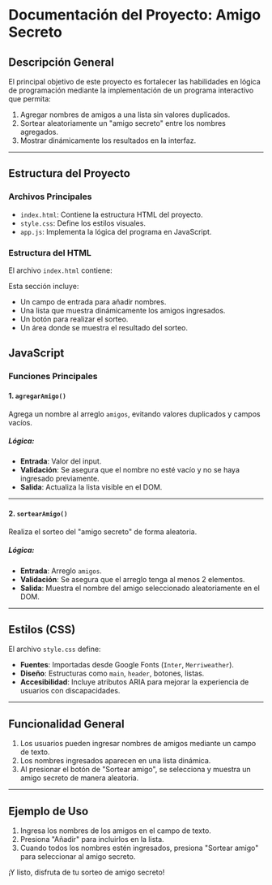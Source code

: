 # Documentación del Proyecto: Amigo Secreto

## Descripción General
El principal objetivo de este proyecto es fortalecer las habilidades en lógica de programación mediante la implementación de un programa interactivo que permita:

1. Agregar nombres de amigos a una lista sin valores duplicados.
2. Sortear aleatoriamente un "amigo secreto" entre los nombres agregados.
3. Mostrar dinámicamente los resultados en la interfaz.

---

## Estructura del Proyecto

### Archivos Principales
- `index.html`: Contiene la estructura HTML del proyecto.
- `style.css`: Define los estilos visuales.
- `app.js`: Implementa la lógica del programa en JavaScript.

### Estructura del HTML
El archivo `index.html` contiene:

Esta sección incluye:
- Un campo de entrada para añadir nombres.
- Una lista que muestra dinámicamente los amigos ingresados.
- Un botón para realizar el sorteo.
- Un área donde se muestra el resultado del sorteo.


## JavaScript
### Funciones Principales

#### 1. `agregarAmigo()`
Agrega un nombre al arreglo `amigos`, evitando valores duplicados y campos vacíos.


##### Lógica:
- **Entrada**: Valor del input.
- **Validación**: Se asegura que el nombre no esté vacío y no se haya ingresado previamente.
- **Salida**: Actualiza la lista visible en el DOM.

---

#### 2. `sortearAmigo()`
Realiza el sorteo del "amigo secreto" de forma aleatoria.


##### Lógica:
- **Entrada**: Arreglo `amigos`.
- **Validación**: Se asegura que el arreglo tenga al menos 2 elementos.
- **Salida**: Muestra el nombre del amigo seleccionado aleatoriamente en el DOM.

---

## Estilos (CSS)
El archivo `style.css` define:

- **Fuentes**: Importadas desde Google Fonts (`Inter`, `Merriweather`).
- **Diseño**: Estructuras como `main`, `header`, botones, listas.
- **Accesibilidad**: Incluye atributos ARIA para mejorar la experiencia de usuarios con discapacidades.

---

## Funcionalidad General
1. Los usuarios pueden ingresar nombres de amigos mediante un campo de texto.
2. Los nombres ingresados aparecen en una lista dinámica.
3. Al presionar el botón de "Sortear amigo", se selecciona y muestra un amigo secreto de manera aleatoria.

---

## Ejemplo de Uso
1. Ingresa los nombres de los amigos en el campo de texto.
2. Presiona "Añadir" para incluirlos en la lista.
3. Cuando todos los nombres estén ingresados, presiona "Sortear amigo" para seleccionar al amigo secreto.

¡Y listo, disfruta de tu sorteo de amigo secreto!

